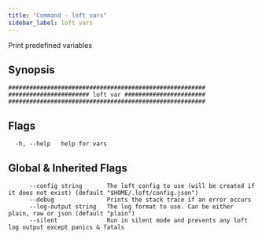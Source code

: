 ```yaml
---
title: "Command - loft vars"
sidebar_label: loft vars
---
```



Print predefined variables

## Synopsis

```
########################################################
####################### loft var #######################
########################################################
```


## Flags

```
  -h, --help   help for vars
```


## Global & Inherited Flags

```
      --config string       The loft config to use (will be created if it does not exist) (default "$HOME/.loft/config.json")
      --debug               Prints the stack trace if an error occurs
      --log-output string   The log format to use. Can be either plain, raw or json (default "plain")
      --silent              Run in silent mode and prevents any loft log output except panics & fatals
```

